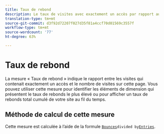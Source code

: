 ```yaml
---
title: Taux de rebond
description: Le taux de visites avec exactement un accès par rapport aux entrées.
translation-type: tm+mt
source-git-commit: d3f92d72207f027d35f81a4ccf70d01569c3557f
workflow-type: tm+mt
source-wordcount: '77'
ht-degree: 63%

---
```



# Taux de rebond

La mesure « Taux de rebond » indique le rapport entre les visites qui contenait exactement un accès et le nombre de visites sur cette page. Vous pouvez utiliser cette mesure pour identifier les éléments de dimension qui présentent le taux de rebonds le plus élevé ou pour afficher un taux de rebonds total cumulé de votre site au fil du temps.

## Méthode de calcul de cette mesure

Cette mesure est calculée à l’aide de la formule [`Bounces`](bounces.md)` divided by `[`Entries`](entries.md).
